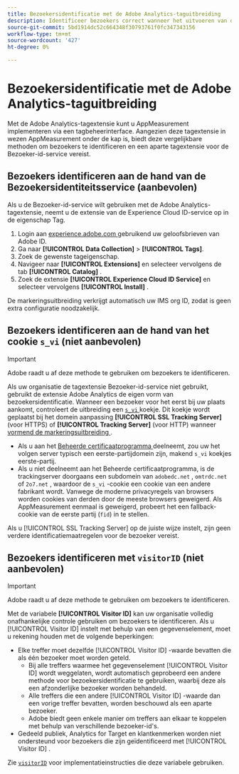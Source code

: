 ```yaml
---
title: Bezoekersidentificatie met de Adobe Analytics-taguitbreiding
description: Identificeer bezoekers correct wanneer het uitvoeren van de de markeringsuitbreiding van Adobe Analytics.
source-git-commit: 5bd1914dc52c664348f30793761f0fc347343156
workflow-type: tm+mt
source-wordcount: '427'
ht-degree: 0%

---
```


# Bezoekersidentificatie met de Adobe Analytics-taguitbreiding

Met de Adobe Analytics-tagextensie kunt u AppMeasurement implementeren via een tagbeheerinterface. Aangezien deze tagextensie in wezen AppMeasurement onder de kap is, biedt deze vergelijkbare methoden om bezoekers te identificeren en een aparte tagextensie voor de Bezoeker-id-service vereist.

## Bezoekers identificeren aan de hand van de Bezoekersidentiteitsservice (aanbevolen)

Als u de Bezoeker-id-service wilt gebruiken met de Adobe Analytics-tagextensie, neemt u de extensie van de Experience Cloud ID-service op in de eigenschap Tag.

1. Login aan [ experience.adobe.com ](https://experience.adobe.com) gebruikend uw geloofsbrieven van Adobe ID.
1. Ga naar **[!UICONTROL Data Collection]** > **[!UICONTROL Tags]**.
1. Zoek de gewenste tageigenschap.
1. Navigeer naar **[!UICONTROL Extensions]** en selecteer vervolgens de tab **[!UICONTROL Catalog]** .
1. Zoek de extensie **[!UICONTROL Experience Cloud ID Service]** en selecteer vervolgens **[!UICONTROL Install]** .

De markeringsuitbreiding verkrijgt automatisch uw IMS org ID, zodat is geen extra configuratie noodzakelijk.

## Bezoekers identificeren aan de hand van het cookie `s_vi` (niet aanbevolen)

>[!IMPORTANT]
>
>Adobe raadt u af deze methode te gebruiken om bezoekers te identificeren.

Als uw organisatie de tagextensie Bezoeker-id-service niet gebruikt, gebruikt de extensie Adobe Analytics de eigen vorm van bezoekersidentificatie. Wanneer een bezoeker voor het eerst bij uw plaats aankomt, controleert de uitbreiding een [`s_vi` ](https://experienceleague.adobe.com/en/docs/core-services/interface/data-collection/cookies/analytics) koekje. Dit koekje wordt geplaatst bij het domein aanpassing **[!UICONTROL SSL Tracking Server]** (voor HTTPS) of **[!UICONTROL Tracking Server]** (voor HTTP) wanneer [ vormend de markeringsuitbreiding ](https://experienceleague.adobe.com/en/docs/experience-platform/tags/extensions/client/analytics/overview).

* Als u aan het [ Beheerde certificaatprogramma ](https://experienceleague.adobe.com/en/docs/core-services/interface/data-collection/adobe-managed-cert) deelneemt, zou uw het volgen server typisch een eerste-partijdomein zijn, makend `s_vi` koekjes eerste-partij.
* Als u niet deelneemt aan het Beheerde certificaatprogramma, is de trackingserver doorgaans een subdomein van `adobedc.net` , `omtrdc.net` of `2o7.net` , waardoor de `s_vi` -cookie een cookie van een andere fabrikant wordt. Vanwege de moderne privacyregels van browsers worden cookies van derden door de meeste browsers geweigerd. Als AppMeasurement eenmaal is geweigerd, probeert het een fallback-cookie van de eerste partij (`fid`) in te stellen.

Als u [!UICONTROL SSL Tracking Server] op de juiste wijze instelt, zijn geen verdere identificatiemaatregelen voor de bezoeker vereist.

## Bezoekers identificeren met `visitorID` (niet aanbevolen)

>[!IMPORTANT]
>
>Adobe raadt u af deze methode te gebruiken om bezoekers te identificeren.

Met de variabele **[!UICONTROL Visitor ID]** kan uw organisatie volledig onafhankelijke controle gebruiken om bezoekers te identificeren. Als u [!UICONTROL Visitor ID] instelt met behulp van een gegevenselement, moet u rekening houden met de volgende beperkingen:

* Elke treffer moet dezelfde [!UICONTROL Visitor ID] -waarde bevatten die als één bezoeker moet worden geteld.
   * Bij alle treffers waarmee het gegevenselement [!UICONTROL Visitor ID] wordt weggelaten, wordt automatisch geprobeerd een andere methode voor bezoekersidentificatie te gebruiken, waarbij deze als een afzonderlijke bezoeker worden behandeld.
   * Alle treffers die een andere [!UICONTROL Visitor ID] -waarde dan een vorige treffer bevatten, worden beschouwd als een aparte bezoeker.
   * Adobe biedt geen enkele manier om treffers aan elkaar te koppelen met behulp van verschillende bezoeker-id&#39;s.
* Gedeeld publiek, Analytics for Target en klantkenmerken worden niet ondersteund voor bezoekers die zijn geïdentificeerd met [!UICONTROL Visitor ID] .

Zie [`visitorID`](/help/implement/vars/config-vars/visitorid.md) voor implementatieinstructies die deze variabele gebruiken.
